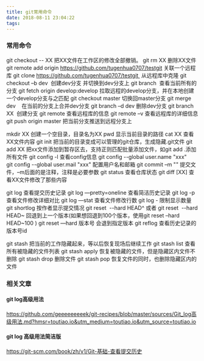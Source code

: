 ```yaml
---
title: git常用命令
date: 2018-08-11 23:04:22
tags:
---
```


### 常用命令

git checkout -- XX 把XX文件在工作区的修改全部撤销。
git rm XX 删除XX文件
git remote add origin https://github.com/tugenhua0707/testgit 关联一个远程库
git clone https://github.com/tugenhua0707/testgit  从远程库中克隆
git checkout –b dev  创建dev分支 并切换到dev分支上
git branch  查看当前所有的分支
git fetch origin develop:develop 拉取远程的develop分支，并在本地创建一个develop分支与之匹配
git checkout master 切换回master分支
git merge dev    在当前的分支上合并dev分支
git branch –d dev 删除dev分支
git branch XX  创建分支
git remote 查看远程库的信息
git remote –v 查看远程库的详细信息
git push origin master 把当前分支推送到远程分支上
<!-- more -->

mkdir XX 创建一个空目录，目录名为XX
pwd 显示当前目录的路径
cat XX 查看XX文件内容
git init 把当前的目录变成可以管理的git仓库，生成隐藏.git文件
git add XX 把xx文件添加到暂存区去，支持正则匹配批量添加文件，如git add .添加所有文件
git config -l 查看config信息
git config --global user.name "xxx"
git config --global user.mail "xxx"  配置用户名和邮箱
git commit –m "" 提交文件，–m后面的是注释，注释是必要参数
git status 查看仓库状态
git diff [XX] 查看XX文件修改了那些内容

git log 查看提交历史记录
git log —pretty=oneline  查看简洁历史记录
git log -p 查看文件修改详细对比
git log —stat 查看文件修改行数
git log -<number> 限制显示数量
git shortlog 按作者显示提交情况
git reset  --hard HEAD^ 或者 git reset  --hard HEAD~ 回退到上一个版本(如果想回退到100个版本，使用git reset –hard HEAD~100 )
git reset —hard 版本号 会退到指定版本
git reflog 查看历史记录的版本号id

git stash 把当前的工作隐藏起来，等以后恢复现场后继续工作
git stash list 查看所有被隐藏的文件列表
git stash apply 恢复被隐藏的文件，但是隐藏区内文件不删除
git stash drop 删除文件
git stash pop 恢复文件的同时，也删除隐藏区内的文件

### 相关文章

#### git log高级用法

https://github.com/geeeeeeeeek/git-recipes/blob/master/sources/Git_log高级用法.md?hmsr=toutiao.io&utm_medium=toutiao.io&utm_source=toutiao.io  

#### git log 高级用法简洁版

https://git-scm.com/book/zh/v1/Git-基础-查看提交历史 

